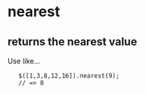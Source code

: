 # nearest

returns the nearest value
-------------------------

Use like...
 

       $([1,3,8,12,16]).nearest(9);
       // => 8

